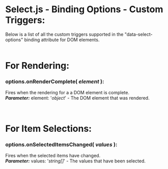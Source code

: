 # Select.js - Binding Options - Custom Triggers:

Below is a list of all the custom triggers supported in the "data-select-options" binding attribute for DOM elements.
<br>
<br>


<h1>For Rendering:</h1>

### options.onRenderComplete( *element* ):
Fires when the rendering for a a DOM element is complete.
<br>
***Parameter:*** element: '*object*' - The DOM element that was rendered.


<br>
<h1>For Item Selections:</h1>

### options.onSelectedItemsChanged( *values* ):
Fires when the selected items have changed.
<br>
***Parameter:*** values: '*string[]*' - The values that have been selected.
